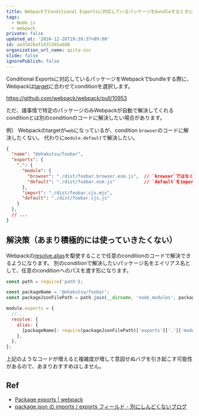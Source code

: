 ```yaml
---
title: WebpackでConditional Exportsに対応しているパッケージをbundleするときに、意図的に別のconditionにする
tags:
  - Node.js
  - webpack
private: false
updated_at: '2024-12-26T19:39:37+09:00'
id: aa3542baf1431365ad48
organization_url_name: qiita-inc
slide: false
ignorePublish: false
---
```

Conditional Exportsに対応しているパッケージをWebpackでbundleする際に、Webpackは[target](https://webpack.js.org/configuration/target/)に合わせてconditionを選択します。

https://github.com/webpack/webpack/pull/10953

ただ、諸事情で特定のパッケージのみWebpackが自動で解決してくれるconditionとは別のconditionのコードに解決したい場合があります。

例）
Webpackのtargetが`web`になっているが、condition `browser`のコードに解決したくない。
代わりに`module.default`で解決したい。

```jsonc:とあるパッケージのpackage.json
{
  "name": "@ohakutsu/foobar",
  "exports": {
    ".": {
      "module": {
        "browser": "./dist/foobar.browser.esm.js",  // `browser`ではなく、
        "default": "./dist/foobar.esm.js"           // `default`をimportしたい
      },
      "import": "./dist/foobar.cjs.mjs",
      "default": "./dist/foobar.cjs.js"
    }
  },
  // ...
}
```

## 解決策（あまり積極的には使っていきたくない）

Webpackの[resolve.alias](https://webpack.js.org/configuration/resolve/#resolvealias)を駆使することで任意のconditionのコードで解決できるようになります。
別のconditionで解決したいパッケージ名をエイリアス名として、任意のconditionへのパスを渡す形になります。

```webpack.config.js
const path = require('path');

const packageName = '@ohakutsu/foobar';
const packageJsonFilePath = path.join(__dirname, 'node_modules', packageName, 'package.json');

module.exports = {
  //...
  resolve: {
    alias: {
      [packageName]: require(packageJsonFilePath)['exports']['.']['module']['default'],
    },
  },
};
```

上記のようなコードが増えると複雑度が増して意図せぬバグを引き起こす可能性があるので、あまりおすすめはしません。

## Ref

- [Package exports | webpack](https://webpack.js.org/guides/package-exports/)
- [package.json の imports / exports フィールド - 別にしんどくないブログ](https://shisama.hatenablog.com/entry/2020/12/21/090000)
